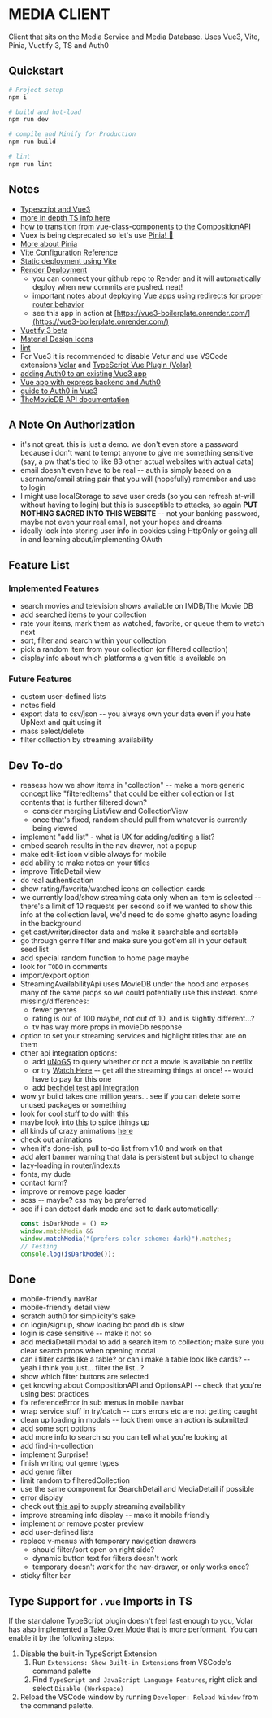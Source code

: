 # MEDIA CLIENT

Client that sits on the Media Service and Media Database. Uses Vue3, Vite, Pinia, Vuetify 3, TS and Auth0

## Quickstart

```sh
# Project setup
npm i

# build and hot-load
npm run dev

# compile and Minify for Production
npm run build

# lint
npm run lint
```

## Notes
* [Typescript and Vue3](https://vuejs.org/guide/typescript/overview.html)
* [more in depth TS info here](https://blog.logrocket.com/how-to-use-vue-3-typescript/)
* [how to transition from vue-class-components to the CompositionAPI](https://levelup.gitconnected.com/from-vue-class-component-to-composition-api-ef3c3dd5fdda)
* Vuex is being deprecated so let's use [Pinia! 🍍](https://pinia.vuejs.org/core-concepts/)
* [More about Pinia](https://www.vuemastery.com/blog/advantages-of-pinia-vs-vuex/)
* [Vite Configuration Reference](https://vitejs.dev/config/)
* [Static deployment using Vite](https://vitejs.dev/guide/static-deploy.html)
* [Render Deployment](https://dashboard.render.com/)
	- you can connect your github repo to Render and it will automatically deploy when new commits are pushed. neat!
	- [important notes about deploying Vue apps using redirects for proper router behavior](https://render.com/docs/deploy-vue-js)
	- see this app in action at [https://vue3-boilerplate.onrender.com/](https://vue3-boilerplate.onrender.com/)
* [Vuetify 3 beta](https://next.vuetifyjs.com/en/)
* [Material Design Icons](https://materialdesignicons.com/)
* [lint](https://eslint.org/)
* For Vue3 it is recommended to disable Vetur and use VSCode extensions [Volar](https://marketplace.visualstudio.com/items?itemName=Vue.volar) and [TypeScript Vue Plugin (Volar)](https://marketplace.visualstudio.com/items?itemName=Vue.vscode-typescript-vue-plugin)
* [adding Auth0 to an existing Vue3 app](https://developer.auth0.com/resources/guides/spa/vue/basic-authentication)
* [Vue app with express backend and Auth0](https://auth0.com/blog/how-to-make-secure-http-requests-with-vue-and-express/)
* [guide to Auth0 in Vue3](https://developer.auth0.com/resources/code-samples/full-stack/hello-world/basic-access-control/spa/vue-javascript-with-composition-api/express-typescript)
* [TheMovieDB API documentation](https://developers.themoviedb.org/3/getting-started/introduction)


## A Note On Authorization
* it's not great. this is just a demo. we don't even store a password because i don't want to tempt anyone to give me something sensitive (say, a pw that's tied to like 83 other actual websites with actual data)
* email doesn't even have to be real -- auth is simply based on a username/email string pair that you will (hopefully) remember and use to login
* I might use localStorage to save user creds (so you can refresh at-will without having to login) but this is susceptible to attacks, so again **PUT NOTHING SACRED INTO THIS WEBSITE** -- not your banking password, maybe not even your real email, not your hopes and dreams
* ideally look into storing user info in cookies using HttpOnly or going all in and learning about/implementing OAuth

## Feature List

### Implemented Features
* search movies and television shows available on IMDB/The Movie DB
* add searched items to your collection
* rate your items, mark them as watched, favorite, or queue them to watch next
* sort, filter and search within your collection
* pick a random item from your collection (or filtered collection)
* display info about which platforms a given title is available on

### Future Features
* custom user-defined lists
* notes field
* export data to csv/json -- you always own your data even if you hate UpNext and quit using it
* mass select/delete
* filter collection by streaming availability


## Dev To-do
* reasess how we show items in "collection" -- make a more generic concept like "filteredItems" that could be either collection or list contents that is further filtered down?
	- consider merging ListView and CollectionView
	- once that's fixed, random should pull from whatever is currently being viewed
* implement "add list" - what is UX for adding/editing a list?
* embed search results in the nav drawer, not a popup
* make edit-list icon visible always for mobile
* add ability to make notes on your titles
* improve TitleDetail view
* do real authentication
* show rating/favorite/watched icons on collection cards
* we currently load/show streaming data only when an item is selected -- there's a limit of 10 requests per second so if we wanted to show this info at the collection level, we'd need to do some ghetto async loading in the background
* get cast/writer/director data and make it searchable and sortable
* go through genre filter and make sure you got'em all in your default seed list
* add special random function to home page maybe
* look for `TODO` in comments
* import/export option
* StreamingAvailabilityApi uses MovieDB under the hood and exposes many of the same props so we could potentially use this instead. some missing/differences:
	* fewer genres
	* rating is out of 100 maybe, not out of 10, and is slightly different...?
	* tv has way more props in movieDb response
* option to set your streaming services and highlight titles that are on them
* other api integration options:
	- add [uNoGS](https://rapidapi.com/unogs/api/unogs) to query whether or not a movie is available on netflix
    - or try [Watch Here](https://rapidapi.com/devroldy/api/watch-here/details) -- get all the streaming things at once! -- would have to pay for this one
	- add [bechdel test api integration](https://bechdeltest.com/api/v1/doc)
* wow yr build takes one million years... see if you can delete some unused packages or something
* look for cool stuff to do with [this](https://next.vuetifyjs.com/en/components/overlays/#advanced)
* maybe look into [this](https://www.flaticon.com/animated-icons-most-downloaded) to spice things up
* all kinds of crazy animations [here](https://blog.logrocket.com/how-to-animate-svg-css-tutorial-examples/)
* check out [animations](https://vuejs.org/guide/extras/animation.html#class-based-animations)
* when it's done-ish, pull to-do list from v1.0 and work on that
* add alert banner warning that data is persistent but subject to change
* lazy-loading in router/index.ts
* fonts, my dude
* contact form?
* improve or remove page loader
* scss -- maybe? css may be preferred
* see if i can detect dark mode and set to dark automatically:
	```js
	const isDarkMode = () =>
	window.matchMedia &&
	window.matchMedia("(prefers-color-scheme: dark)").matches;
	// Testing
	console.log(isDarkMode());
	```

## Done
* mobile-friendly navBar
* mobile-friendly detail view
* scratch auth0 for simplicity's sake
* on login/signup, show loading bc prod db is slow
* login is case sensitive -- make it not so
* add mediaDetail modal to add a search item to collection; make sure you clear search props when opening modal
* can i filter cards like a table? or can i make a table look like cards? -- yeah i think you just... filter the list...?
* show which filter buttons are selected
* get knowing about CompositionAPI and OptionsAPI -- check that you're using best practices
* fix referenceError in sub menus in mobile navbar
* wrap service stuff in try/catch -- cors errors etc are not getting caught
* clean up loading in modals -- lock them once an action is submitted
* add some sort options
* add more info to search so you can tell what you're looking at
* add find-in-collection
* implement Surprise!
* finish writing out genre types
* add genre filter
* limit random to filteredCollection
* use the same component for SearchDetail and MediaDetail if possible
* error display
* check out [this api](https://rapidapi.com/movie-of-the-night-movie-of-the-night-default/api/streaming-availability) to supply streaming availability
* improve streaming info display -- make it mobile friendly
* implement or remove poster preview
* add user-defined lists
* replace v-menus with temporary navigation drawers
	- should filter/sort open on right side?
	- dynamic button text for filters doesn't work
	- temporary doesn't work for the nav-drawer, or only works once?
* sticky filter bar


## Type Support for `.vue` Imports in TS
If the standalone TypeScript plugin doesn't feel fast enough to you, Volar has also implemented a [Take Over Mode](https://github.com/johnsoncodehk/volar/discussions/471#discussioncomment-1361669) that is more performant. You can enable it by the following steps:

1. Disable the built-in TypeScript Extension
	1) Run `Extensions: Show Built-in Extensions` from VSCode's command palette
	2) Find `TypeScript and JavaScript Language Features`, right click and select `Disable (Workspace)`
2. Reload the VSCode window by running `Developer: Reload Window` from the command palette.

